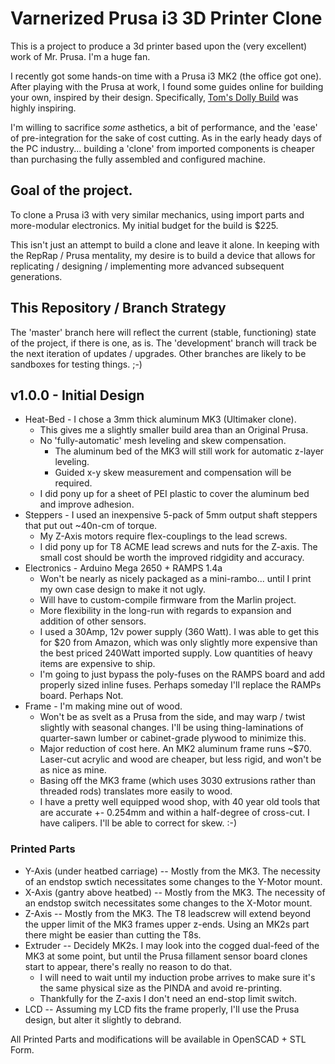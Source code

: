 # Varnerized Prusa i3 3D Printer Clone

This is a project to produce a 3d printer based upon the (very excellent) work of Mr. Prusa. I'm a huge fan.

I recently got some hands-on time with a Prusa i3 MK2 (the office got one).
After playing with the Prusa at work, I found some guides online for building your own, inspired by their design.
Specifically, [Tom's Dolly Build](https://toms3d.org/2017/02/23/building-cheapest-possible-prusa-i3-mk2/) was highly inspiring.

I'm willing to sacrifice _some_ asthetics, a bit of performance, and the 'ease' of pre-integration for the sake of cost cutting.
As in the early heady days of the PC industry... building a 'clone' from imported components is cheaper than purchasing the fully assembled and configured machine.

## Goal of the project.

To clone a Prusa i3 with very similar mechanics, using import parts and more-modular electronics.
My initial budget for the build is $225.

This isn't just an attempt to build a clone and leave it alone. In keeping with the RepRap / Prusa mentality, my desire is to build a device that allows for replicating / designing / implementing more advanced subsequent generations.

## This Repository / Branch Strategy

The 'master' branch here will reflect the current (stable, functioning) state of the project, if there is one, as is.
The 'development' branch will track be the next iteration of updates / upgrades. 
Other branches are likely to be sandboxes for testing things. ;-)

## v1.0.0 - Initial Design

* Heat-Bed - I chose a 3mm thick aluminum MK3 (Ultimaker clone).
    * This gives me a slightly smaller build area than an Original Prusa.
    * No 'fully-automatic' mesh leveling and skew compensation.
        * The aluminum bed of the MK3 will still work for automatic z-layer leveling.
        * Guided x-y skew measurement and compensation will be required.
    * I did pony up for a sheet of PEI plastic to cover the aluminum bed and improve adhesion.
* Steppers - I used an inexpensive 5-pack of 5mm output shaft steppers that put out ~40n-cm of torque.
    * My Z-Axis motors require flex-couplings to the lead screws.
    * I did pony up for T8 ACME lead screws and nuts for the Z-axis. The small cost should be worth the improved ridgidity and accuracy.
* Electronics - Arduino Mega 2650 + RAMPS 1.4a
    * Won't be nearly as nicely packaged as a mini-rambo... until I print my own case design to make it not ugly.
    * Will have to custom-compile firmware from the Marlin project.
    * More flexibility in the long-run with regards to expansion and addition of other sensors.
    * I used a 30Amp, 12v power supply (360 Watt). I was able to get this for $20 from Amazon, which was only slightly more expensive than the best priced 240Watt imported supply. Low quantities of heavy items are expensive to ship.
    * I'm going to just bypass the poly-fuses on the RAMPS board and add properly sized inline fuses. Perhaps someday I'll replace the RAMPs board. Perhaps Not.
* Frame - I'm making mine out of wood.
    * Won't be as svelt as a Prusa from the side, and may warp / twist slightly with seasonal changes. I'll be using thing-laminations of quarter-sawn lumber or cabinet-grade plywood to minimize this.
    * Major reduction of cost here. An MK2 aluminum frame runs ~$70. Laser-cut acrylic and wood are cheaper, but less rigid, and won't be as nice as mine.
    * Basing off the MK3 frame (which uses 3030 extrusions rather than threaded rods) translates more easily to wood.
    * I have a pretty well equipped wood shop, with 40 year old tools that are accurate +- 0.254mm and within a half-degree of cross-cut. I have calipers. I'll be able to correct for skew. :-)

### Printed Parts

* Y-Axis (under heatbed carriage) -- Mostly from the MK3. The necessity of an endstop swtich necessitates some changes to the Y-Motor mount.
* X-Axis (gantry above heatbed) -- Mostly from the MK3. The necessity of an endstop switch necessitates some changes to the X-Motor mount.
* Z-Axis -- Mostly from the MK3. The T8 leadscrew will extend beyond the upper limit of the MK3 frames upper z-ends. Using an MK2s part there might be easier than cutting the T8s.
* Extruder -- Decidely MK2s. I may look into the cogged dual-feed of the MK3 at some point, but until the Prusa fillament sensor board clones start to appear, there's really no reason to do that.
    * I will need to wait until my induction probe arrives to make sure it's the same physical size as the PINDA and avoid re-printing.
    * Thankfully for the Z-axis I don't need an end-stop limit switch.
* LCD -- Assuming my LCD fits the frame properly, I'll use the Prusa design, but alter it slightly to debrand.

All Printed Parts and modifications will be available in OpenSCAD + STL Form.



